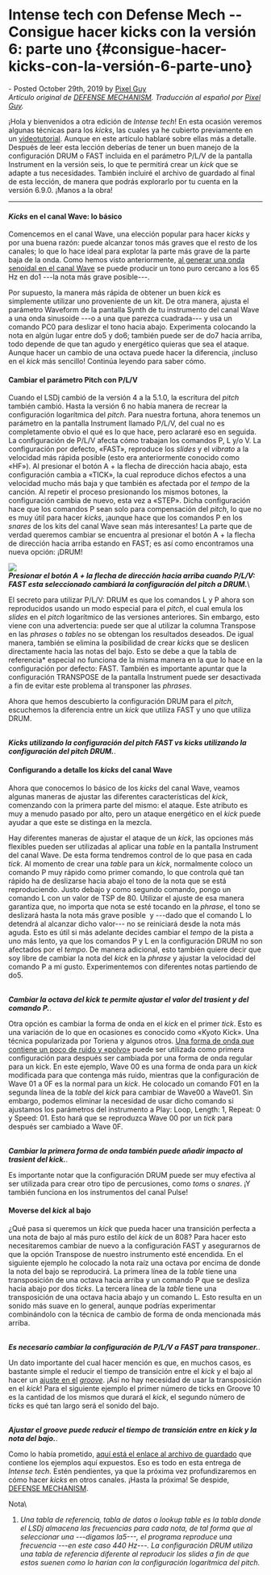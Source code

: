 Intense tech con Defense Mech -- Consigue hacer kicks con la versión 6: parte uno {#consigue-hacer-kicks-con-la-versión-6-parte-uno}
=================================================================================

\- Posted October 29th, 2019 by [Pixel
Guy](https://apixelguy.com "Posts by Pixel Guy")\
*Artículo original de [DEFENSE
MECHANISM](get-your-kicks-with-version-6-part-1.html). Traducción al
español por [Pixel Guy](https://apixelguy.com).*

¡Hola y bienvenidos a otra edición de *Intense tech*! En esta ocasión
veremos algunas técnicas para los *kicks*, las cuales ya he cubierto
previamente en un
[videotutorial](https://www.youtube.com/watch?v=8ihMjHn90zY). Aunque en
este artículo hablaré sobre ellas más a detalle. Después de leer esta
lección deberías de tener un buen manejo de la configuración DRUM o FAST
incluida en el parámetro P/L/V de la pantalla Instrument en la versión
seis, lo que te permitirá crear un *kick* que se adapte a tus
necesidades. También incluiré el archivo de guardado al final de esta
lección, de manera que podrás explorarlo por tu cuenta en la versión
6.9.0. ¡Manos a la obra!

------------------------------------------------------------------------

#### *Kicks* en el canal Wave: lo básico

Comencemos en el canal Wave, una elección popular para hacer *kicks* y
por una buena razón: puede alcanzar tonos más graves que el resto de los
canales; lo que lo hace ideal para explotar la parte más grave de la
parte baja de la onda. Como hemos visto anteriormente, [al generar una
onda senoidal en el canal
Wave](analisis-del-sintetizador-del-canal-wave-en-lsdj-parte-uno.html)
se puede producir un tono puro cercano a los 65 Hz en do1 ---la nota más
grave posible---.

Por supuesto, la manera más rápida de obtener un buen *kick* es
simplemente utilizar uno proveniente de un kit. De otra manera, ajusta
el parámetro Waveform de la pantalla Synth de tu instrumento del canal
Wave a una onda sinusoide ---o a una que parezca cuadrada--- y usa un
comando PC0 para deslizar el tono hacia abajo. Experimenta colocando la
nota en algún lugar entre do5 y do6; también puede ser de do7 hacia
arriba, todo depende de que tan agudo y energético quieras que sea el
ataque. Aunque hacer un cambio de una octava puede hacer la diferencia,
¡incluso en el *kick* más sencillo! Continúa leyendo para saber cómo.

#### Cambiar el parámetro Pitch con P/L/V

Cuando el LSDj cambió de la versión 4 a la 5.1.0, la escritura del
*pitch* también cambió. Hasta la versión 6 no había manera de recrear la
configuración logarítmica del *pitch*. Para nuestra fortuna, ahora
tenemos un parámetro en la pantalla Instrument llamado P/L/V, del cual
no es completamente obvio el qué es lo que hace, pero aclararé eso en
seguida. La configuración de P/L/V afecta cómo trabajan los comandos P,
L y/o V. La configuración por defecto, «FAST», reproduce los *slides* y
el *vibrato* a la velocidad más rápida posible (esto era anteriormente
conocido como «HF»). Al presionar el botón A + la flecha de dirección
hacia abajo, esta configuración cambia a «TICK», la cual reproduce
dichos efectos a una velocidad mucho más baja y que también es afectada
por el *tempo* de la canción. Al repetir el proceso presionando los
mismos botones, la configuración cambia de nuevo, esta vez a «STEP».
Dicha configuración hace que los comandos P sean solo para compensación
del *pitch*, lo que no es muy útil para hacer *kicks*, ¡aunque hace que
los comandos P en los *snares* de los kits del canal Wave sean más
interesantes! La parte que de verdad queremos cambiar se encuentra al
presionar el botón A + la flecha de dirección hacia arriba estando en
FAST; es así como encontramos una nueva opción: ¡DRUM!

![](image2.png)\
***Presionar el botón A + la flecha de dirección hacia arriba cuando
P/L/V: FAST esta seleccionado cambiará la configuración del pitch a
DRUM.***\

El secreto para utilizar P/L/V: DRUM es que los comandos L y P ahora son
reproducidos usando un modo especial para el *pitch*, el cual emula los
*slides* en el *pitch* logarítmico de las versiones anteriores. Sin
embargo, esto viene con una advertencia: puede ser que al utilizar la
columna Transpose en las *phrases* o *tables* no se obtengan los
resultados deseados. De igual manera, también se elimina la posibilidad
de crear *kicks* que se deslicen directamente hacia las notas del bajo.
Esto se debe a que la tabla de referencia\* especial no funciona de la
misma manera en la que lo hace en la configuración por defecto: FAST.
También es importante apuntar que la configuración TRANSPOSE de la
pantalla Instrument puede ser desactivada a fin de evitar este problema
al transponer las *phrases*.

Ahora que hemos descubierto la configuración DRUM para el *pitch*,
escuchemos la diferencia entre un *kick* que utiliza FAST y uno que
utiliza DRUM.

\
***Kicks utilizando la configuración del pitch FAST vs kicks utilizando
la configuración del pitch DRUM.***.

#### Configurando a detalle los *kicks* del canal Wave

Ahora que conocemos lo básico de los *kicks* del canal Wave, veamos
algunas maneras de ajustar las diferentes características del *kick*,
comenzando con la primera parte del mismo: el ataque. Este atributo es
muy a menudo pasado por alto, pero un ataque energético en el *kick*
puede ayudar a que este se distinga en la mezcla.

Hay diferentes maneras de ajustar el ataque de un *kick*, las opciones
más flexibles pueden ser utilizadas al aplicar una *table* en la
pantalla Instrument del canal Wave. De esta forma tendremos control de
lo que pasa en cada *tick*. Al momento de crear una *table* para un
*kick*, normalmente coloco un comando P muy rápido como primer comando,
lo que controla qué tan rápido ha de deslizarse hacia abajo el tono de
la nota que se está reproduciendo. Justo debajo y como segundo comando,
pongo un comando L con un valor de TSP de 80. Utilizar el ajuste de esa
manera garantiza que, no importa que nota se esté tocando en la
*phrase*, el tono se deslizará hasta la nota más grave posible  y
---dado que el comando L lo detendrá al alcanzar dicho valor--- no se
reiniciará desde la nota más aguda. Esto es útil si más adelante decides
cambiar el *tempo* de la pista a uno más lento, ya que los comandos P y
L en la configuración DRUM no son afectados por el *tempo*. De manera
adicional, esto también quiere decir que soy libre de cambiar la nota
del *kick* en la *phrase* y ajustar la velocidad del comando P a mi
gusto. Experimentemos con diferentes notas partiendo de do5.

\
***Cambiar la octava del kick te permite ajustar el valor del trasient y
del comando P.***.

Otra opción es cambiar la forma de onda en el *kick* en el primer
*tick*. Esto es una variación de lo que en ocasiones es conocido como
«Kyoto Kick». Una técnica popularizada por Toriena y algunos otros. [Una
forma de onda que contiene un poco de ruido y
«polvo»](analisis-del-sintetizador-del-canal-wave-en-lsdj-parte-dos.html)
puede ser utilizada como primera configuración para después ser cambiada
por una forma de onda regular para un kick. En este ejemplo, Wave 00 es
una forma de onda para un *kick* modificada para que contenga más ruido,
mientras que la configuración de Wave 01 a 0F es la normal para un
*kick*. He colocado un comando F01 en la segunda línea de la *table* del
*kick* para cambiar de Wave00 a Wave01. Sin embargo, podemos eliminar la
necesidad de usar dicho comando si ajustamos los parámetros del
instrumento a Play: Loop, Length: 1, Repeat: 0 y Speed: 01. Esto hará
que se reproduzca Wave 00 por un *tick* para después ser cambiado a Wave
0F.

\
***Cambiar la primera forma de onda también puede añadir impacto al
trasient del kick.***.

Es importante notar que la configuración DRUM puede ser muy efectiva al
ser utilizada para crear otro tipo de percusiones, como *toms* o
*snares*. ¡Y también funciona en los instrumentos del canal Pulse!

#### Moverse del *kick* al bajo

¿Qué pasa si queremos un *kick* que pueda hacer una transición perfecta
a una nota de bajo al más puro estilo del *kick* de un 808? Para hacer
esto necesitaremos cambiar de nuevo a la configuración FAST y
asegurarnos de que la opción Transpose de nuestro instrumento esté
encendida. En el siguiente ejemplo he colocado la nota raíz una octava
por encima de donde la nota del bajo se reproducirá. La primera línea de
la *table* tiene una transposición de una octava hacia arriba y un
comando P que se desliza hacia abajo por dos *ticks*. La tercera línea
de la *table* tiene una transposición de una octava hacia abajo y un
comando L. Esto resulta en un sonido más suave en lo general, aunque
podrías experimentar combinándolo con la técnica de cambio de forma de
onda mencionada más arriba.

\
***Es necesario cambiar la configuración de P/L/V a FAST para
transponer.***.

Un dato importante del cual hacer mención es que, en muchos casos, es
bastante simple el reducir el tiempo de transición entre el *kick* y el
bajo al hacer un [ajuste en
el](un-groove-grooveante-y-trucos-para-los-ticks-parte-uno/)
*[groove](un-groove-grooveante-y-trucos-para-los-ticks-parte-uno/)*.
¡Así no hay necesidad de usar la transposición en el *kick*! Para el
siguiente ejemplo el primer número de ticks en Groove 10 es la cantidad
de los mismos que durará el *kick*, el segundo número de *ticks* es qué
tan largo será el sonido del bajo.

\
***Ajustar el groove puede reducir el tiempo de transición entre en kick
y la nota del bajo.***.

Como lo había prometido, [aquí está el enlace al archivo de
guardado](https://defensemech.com/songs/kicktech.sav) que contiene los
ejemplos aquí expuestos. Eso es todo en esta entrega de *Intense tech*.
Estén pendientes, ya que la próxima vez profundizaremos en cómo hacer
*kicks* en otros canales. ¡Hasta la próxima! Se despide, [DEFENSE
MECHANISM](https://defensemech.com).

Nota\
1. *Una tabla de referencia, tabla de datos o lookup table es la tabla
donde el LSDj almacena las frecuencias para cada nota, de tal forma que
al seleccionar una ---digamos la5---, el programa reproduce una
frecuencia ---en este caso 440 Hz---. La configuración DRUM utiliza una
tabla de referencia diferente al reproducir los slides a fin de que
estos suenen como lo harían con la configuración logarítmica del pitch.*
